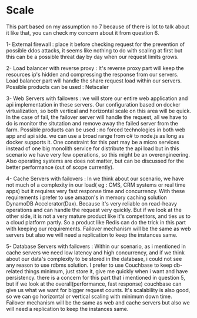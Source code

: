 # Scale

This part based on my assumption no 7 because of there is lot to talk about it like that, you can check my concern about it from question 6.

1- External firewall : place it before checking request for the prevention of possible ddos attacks, it seems like nothing to do with scaling at first but this can be a possible threat day by day when our request limits grows.

2- Load balancer with reverse proxy : It's reverse proxy part will keep the resources ip's hidden and compressing the response from our servers. Load balancer part will handle the share request load within our servers. Possible products can be used : Netscaler

3- Web Servers with failovers : we will store our entire web application and api implementation in these servers. Our configuration based on docker virtualization, so both vertical and horizontal scale on this area will be quick. In the case of fail, the failover server will handle the request, all we have to do is monitor the situtation and remove away the failed server from the farm. Possible products can be used : no forced technologies in both web app and api side. we can use a broad range from c# to node.js as long as docker supports it. One constraint for this part may be a micro services instead of one big monolith service for distribute the api load but in this scenario we have very few operations, so this might be an overengineering. Also operating systems are does not matter, but can be discussed for the better performance (out of scope currently).

4- Cache Servers with failovers : In we think about our scenario, we have not much of a complexity in our load( eg : CMS, CRM systems or real time apps) but it requires very fast response time and concurrency. With these requirements i prefer to use amazon's in memory caching solution DynamoDB Accelerator(Dax). Because it's very reliable on read-heavy operations and can handle the request very quickly. But if we look at the other side, it is not a very mature product like it's competitors, and ties us to a cloud platform partly. So a product like Redis can do the trick in this part with keeping our requirements. Failover mechanism will be the same as web servers but also we will need a replication to keep the instances same.

5- Database Servers with failovers : Within our scenario, as i mentioned in cache servers we need low latency and high concurrency, and if we think about our data's complexity to be stored in the database, i could not see any reason to use rdbms solution. I prefer to use Couchbase to keep db-related things minimum, just store it, give me quickly when i want and have persistency. there is a concern for this part that i mentioned in question 5, but if we look at the overall(performance, fast response) couchbase can give us what we want for bigger request counts. It's scalability is also good, so we can go horizontal or vertical scaling with minimum down time. Failover mechanism will be the same as web and cache servers but also we will need a replication to keep the instances same.